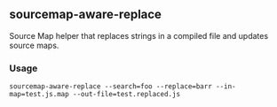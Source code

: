 sourcemap-aware-replace
-------------

Source Map helper that replaces strings in a compiled file and updates source maps.

### Usage

    sourcemap-aware-replace --search=foo --replace=barr --in-map=test.js.map --out-file=test.replaced.js

